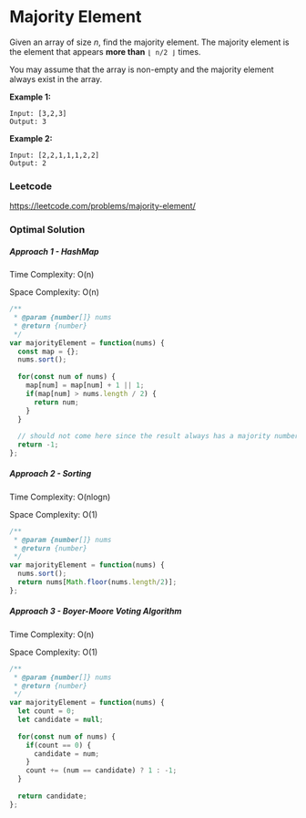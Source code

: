 # Majority Element

Given an array of size *n*, find the majority element. The majority element is the element that appears **more than** `⌊ n/2 ⌋` times.

You may assume that the array is non-empty and the majority element always exist in the array.

**Example 1:**

```
Input: [3,2,3]
Output: 3
```

**Example 2:**

```
Input: [2,2,1,1,1,2,2]
Output: 2
```



### Leetcode

https://leetcode.com/problems/majority-element/



### Optimal Solution

##### Approach 1 - HashMap

Time Complexity: O(n)

Space Complexity: O(n)

```js
/**
 * @param {number[]} nums
 * @return {number}
 */
var majorityElement = function(nums) {
  const map = {};
  nums.sort();
  
  for(const num of nums) {
    map[num] = map[num] + 1 || 1;
    if(map[num] > nums.length / 2) {
      return num;
    }
  }
  
  // should not come here since the result always has a majority number
  return -1;
};
```



##### Approach 2 - Sorting

Time Complexity: O(nlogn)

Space Complexity: O(1)

```js
/**
 * @param {number[]} nums
 * @return {number}
 */
var majorityElement = function(nums) {
  nums.sort();
  return nums[Math.floor(nums.length/2)];
};
```



##### Approach 3 - Boyer-Moore Voting Algorithm

Time Complexity: O(n)

Space Complexity: O(1)

```js
/**
 * @param {number[]} nums
 * @return {number}
 */
var majorityElement = function(nums) {
  let count = 0;
  let candidate = null;
  
  for(const num of nums) {
    if(count == 0) {
      candidate = num;
    }
    count += (num == candidate) ? 1 : -1;
  }
  
  return candidate;
};
```

